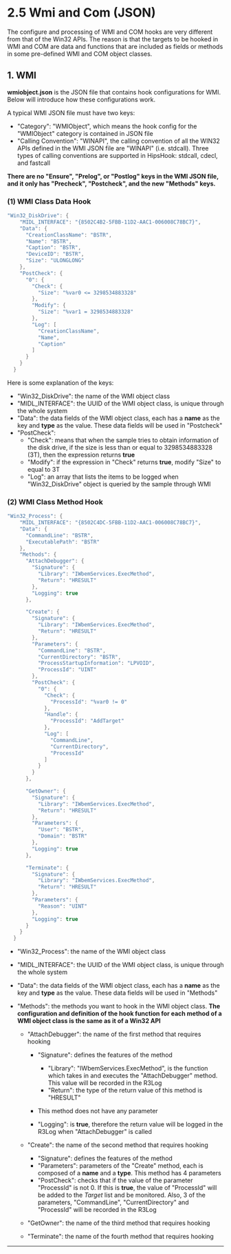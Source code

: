 # 2.5 Wmi and Com (JSON)

The configure and processing of WMI and COM hooks are very different from that of the Win32 APIs. The reason is that the targets to be hooked in WMI and COM are data and functions that are included as fields or methods in some pre-defined WMI and COM object classes.


## 1. WMI

**wmiobject.json** is the JSON file that contains hook configurations for WMI. Below will introduce how these configurations work.

A typical WMI JSON file must have two keys:

* "Category": "WMIObject", which means the hook config for the "WMIObject" category is contained in JSON file 
* "Calling Convention": "WINAPI", the calling convention of all the WIN32 APIs defined in the WMI JSON file are "WINAPI" (i.e. stdcall). Three types of calling conventions are supported in HipsHook: stdcall, cdecl, and fastcall

**There are no "Ensure", "Prelog", or "Postlog" keys in the WMI JSON file, and it only has "Precheck", "Postcheck", and the new "Methods" keys.**

### (1) WMI Class Data Hook

```C++
"Win32_DiskDrive": {
    "MIDL_INTERFACE": "{8502C4B2-5FBB-11D2-AAC1-006008C78BC7}",
    "Data": {
      "CreationClassName": "BSTR",
      "Name": "BSTR",
      "Caption": "BSTR",
      "DeviceID": "BSTR",
      "Size": "ULONGLONG"
    },
    "PostCheck": {
      "0": {
        "Check": {
          "Size": "%var0 <= 3298534883328"
        },
        "Modify": {
          "Size": "%var1 = 3298534883328"
        },
        "Log": [
          "CreationClassName",
          "Name",
          "Caption"
        ]
      }
    }
  }
```

Here is some explanation of the keys:

* "Win32_DiskDrive": the name of the WMI object class
* "MIDL_INTERFACE": the UUID of the WMI object class, is unique through the whole system
* "Data": the data fields of the WMI object class, each has a **name** as the key and **type** as the value. These data fields will be used in "Postcheck"
* "PostCheck":
  * "Check": means that when the sample tries to obtain information of the disk drive, if the size is less than or equal to 3298534883328 (3T), then the expression returns **true**
  * "Modify": if the expression in "Check" returns **true**, modify "Size" to equal to 3T
  * "Log": an array that lists the items to be logged when "Win32_DiskDrive" object is queried by the sample through WMI

### (2) WMI Class Method Hook

```c++
"Win32_Process": {
    "MIDL_INTERFACE": "{8502C4DC-5FBB-11D2-AAC1-006008C78BC7}",
    "Data": {
      "CommandLine": "BSTR",
      "ExecutablePath": "BSTR"
    },
    "Methods": {
      "AttachDebugger": {
        "Signature": {
          "Library": "IWbemServices.ExecMethod",
          "Return": "HRESULT"
        },
        "Logging": true
      },

      "Create": {
        "Signature": {
          "Library": "IWbemServices.ExecMethod",
          "Return": "HRESULT"
        },
        "Parameters": {
          "CommandLine": "BSTR",
          "CurrentDirectory": "BSTR",
          "ProcessStartupInformation": "LPVOID",
          "ProcessId": "UINT"
        },
        "PostCheck": {
          "0": {
            "Check": {
              "ProcessId": "%var0 != 0"
            },
            "Handle": {
              "ProcessId": "AddTarget"
            },
            "Log": [
              "CommandLine",
              "CurrentDirectory",
              "ProcessId"
            ]
          }
        }
      },

      "GetOwner": {
        "Signature": {
          "Library": "IWbemServices.ExecMethod",
          "Return": "HRESULT"
        },
        "Parameters": {
          "User": "BSTR",
          "Domain": "BSTR"
        },
        "Logging": true
      },

      "Terminate": {
        "Signature": {
          "Library": "IWbemServices.ExecMethod",
          "Return": "HRESULT"
        },
        "Parameters": {
          "Reason": "UINT"
        },
        "Logging": true
      }
    }
  }
```

* "Win32_Process": the name of the WMI object class

* "MIDL_INTERFACE": the UUID of the WMI object class, is unique through the whole system

* "Data": the data fields of the WMI object class, each has a **name** as the key and **type** as the value. These data fields will be used in "Methods"

* "Methods": the methods you want to hook in the WMI object class. **The configuration and definition of the hook function for each method of a WMI object class is the same as it of a Win32 API**

  * "AttachDebugger": the name of the first method that requires hooking
    
    * "Signature": defines the features of the method
    
      * "Library": "IWbemServices.ExecMethod", is the function which takes in and executes the "AttachDebugger" method. This value will be recorded in the R3Log
      * "Return": the type of the return value of this method is "HRESULT"

    * This method does not have any parameter
    
    * "Logging": is **true**, therefore the return value will be logged in the R3Log when "AttachDebugger" is called
    
      
    
  * "Create": the name of the second method that requires hooking
  
    * "Signature": defines the features of the method
    * "Parameters": parameters of the "Create" method, each is composed of a **name** and a **type**. This method has 4 parameters
    * "PostCheck": checks that if the value of the parameter "ProcessId" is not 0. If this is **true**, the value of "ProcessId" will be added to the _Target_ list and be monitored. Also, 3 of the parameters, "CommandLine", "CurrentDirectory" and "ProcessId" will be recorded in the R3Log
  
  * "GetOwner": the name of the third method that requires hooking
  * "Terminate": the name of the fourth method that requires hooking



------

